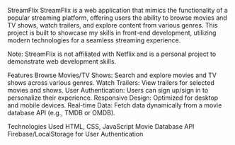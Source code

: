 StreamFlix
StreamFlix is a web application that mimics the functionality of a popular streaming platform, offering users the ability to browse movies and TV shows, watch trailers, and explore content from various genres. This project is built to showcase my skills in front-end development, utilizing modern technologies for a seamless streaming experience.

Note: StreamFlix is not affiliated with Netflix and is a personal project to demonstrate web development skills.

Features
Browse Movies/TV Shows: Search and explore movies and TV shows across various genres.
Watch Trailers: View trailers for selected movies and shows.
User Authentication: Users can sign up/sign in to personalize their experience.
Responsive Design: Optimized for desktop and mobile devices.
Real-time Data: Fetch data dynamically from a movie database API (e.g., TMDB or OMDB).


Technologies Used
HTML, CSS, JavaScript
Movie Database API
Firebase/LocalStorage for User Authentication
